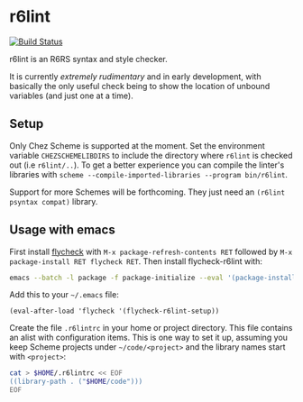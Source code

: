 # r6lint

[![Build Status](https://travis-ci.org/weinholt/r6lint.svg?branch=master)](https://travis-ci.org/weinholt/r6lint)

r6lint is an R6RS syntax and style checker.

It is currently *extremely rudimentary* and in early development, with
basically the only useful check being to show the location of unbound
variables (and just one at a time).

## Setup

Only Chez Scheme is supported at the moment. Set the environment
variable `CHEZSCHEMELIBDIRS` to include the directory where `r6lint`
is checked out (i.e `r6lint/..`). To get a better experience you can
compile the linter's libraries with
`scheme --compile-imported-libraries --program bin/r6lint`.

Support for more Schemes will be forthcoming. They just need an
`(r6lint psyntax compat)` library.

## Usage with emacs

First install [flycheck](https://github.com/flycheck/flycheck) 
with `M-x package-refresh-contents RET` followed by
`M-x package-install RET flycheck RET`. Then install flycheck-r6lint with:

```bash
emacs --batch -l package -f package-initialize --eval '(package-install-file "flycheck-r6lint.el")'
```

Add this to your `~/.emacs` file:

```elisp
(eval-after-load 'flycheck '(flycheck-r6lint-setup))
```

Create the file `.r6lintrc` in your home or project directory. This
file contains an alist with configuration items. This is one way to
set it up, assuming you keep Scheme projects under `~/code/<project>`
and the library names start with `<project>`:

```bash
cat > $HOME/.r6lintrc << EOF
((library-path . ("$HOME/code")))
EOF

```
